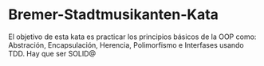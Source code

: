 # Bremer-Stadtmusikanten-Kata
El objetivo de esta kata es practicar los principios básicos de la OOP como: Abstración, Encapsulación, Herencia, Polimorfismo e Interfases usando TDD. Hay que ser SOLID@ 
